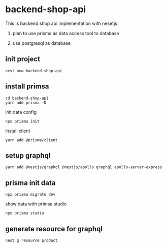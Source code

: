 # backend-shop-api

This is backend shop api implementation with nesetjs

1. plan to use prisma as data access tool to database

2. use postgresql as database

## init project

```shell
nest new backend-shop-api
```

## install primsa 

```shell
cd backend-shop-api
yarn add prisma -D
```
init data config

```shell
npx prisma init
```
install client 
```shell
yarn add @prisma/client
```
## setup graphql

```shell
yarn add @nestjs/graphql @nestjs/apollo graphql apollo-server-express
```

## prisma init data

```shell
npx prisma migrate dev
```

show data with primsa studio

```shell
npx prisma studio
```
## generate resource for graphql

```shell
nest g resource product
```